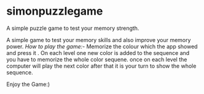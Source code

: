 # simonpuzzlegame
A simple puzzle game to test your memory strength.

A simple game to test your memory skills and also improve your memory power.
*How to play the game:-*
Memorize the colour which the app showed and press it .
On each level one new color is added to the sequence and you have to memorize the whole color sequene.
once on each level the computer will play the next color after that it is your turn to show the whole sequence.

Enjoy the Game:)
